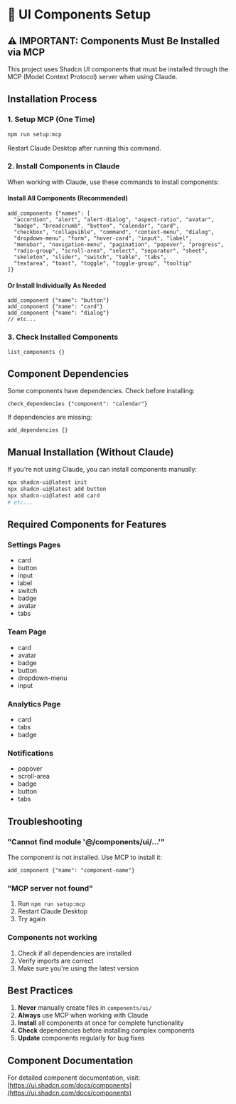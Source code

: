 # 🎨 UI Components Setup

## ⚠️ IMPORTANT: Components Must Be Installed via MCP

This project uses Shadcn UI components that must be installed through the MCP (Model Context Protocol) server when using Claude.

## Installation Process

### 1. Setup MCP (One Time)
```bash
npm run setup:mcp
```
Restart Claude Desktop after running this command.

### 2. Install Components in Claude

When working with Claude, use these commands to install components:

#### Install All Components (Recommended)
```
add_components {"names": [
  "accordion", "alert", "alert-dialog", "aspect-ratio", "avatar",
  "badge", "breadcrumb", "button", "calendar", "card",
  "checkbox", "collapsible", "command", "context-menu", "dialog",
  "dropdown-menu", "form", "hover-card", "input", "label",
  "menubar", "navigation-menu", "pagination", "popover", "progress",
  "radio-group", "scroll-area", "select", "separator", "sheet",
  "skeleton", "slider", "switch", "table", "tabs",
  "textarea", "toast", "toggle", "toggle-group", "tooltip"
]}
```

#### Or Install Individually As Needed
```
add_component {"name": "button"}
add_component {"name": "card"}
add_component {"name": "dialog"}
// etc...
```

### 3. Check Installed Components
```
list_components {}
```

## Component Dependencies

Some components have dependencies. Check before installing:
```
check_dependencies {"component": "calendar"}
```

If dependencies are missing:
```
add_dependencies {}
```

## Manual Installation (Without Claude)

If you're not using Claude, you can install components manually:

```bash
npx shadcn-ui@latest init
npx shadcn-ui@latest add button
npx shadcn-ui@latest add card
# etc...
```

## Required Components for Features

### Settings Pages
- card
- button
- input
- label
- switch
- badge
- avatar
- tabs

### Team Page
- card
- avatar
- badge
- button
- dropdown-menu
- input

### Analytics Page
- card
- tabs
- badge

### Notifications
- popover
- scroll-area
- badge
- button
- tabs

## Troubleshooting

### "Cannot find module '@/components/ui/...'"
The component is not installed. Use MCP to install it:
```
add_component {"name": "component-name"}
```

### "MCP server not found"
1. Run `npm run setup:mcp`
2. Restart Claude Desktop
3. Try again

### Components not working
1. Check if all dependencies are installed
2. Verify imports are correct
3. Make sure you're using the latest version

## Best Practices

1. **Never** manually create files in `components/ui/`
2. **Always** use MCP when working with Claude
3. **Install** all components at once for complete functionality
4. **Check** dependencies before installing complex components
5. **Update** components regularly for bug fixes

## Component Documentation

For detailed component documentation, visit:
[https://ui.shadcn.com/docs/components](https://ui.shadcn.com/docs/components)